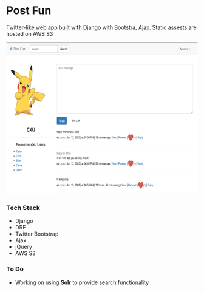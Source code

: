# Post Fun

Twitter-like web app built with Django with Bootstra, Ajax. Static assests are hosted on AWS S3

<img src="./screenshot/home-page.png" width="700" height="400" />

### Tech Stack
- Django
- DRF
- Twitter Bootstrap
- Ajax
- jQuery
- AWS S3

### To Do
- Working on using **Solr** to provide search functionality
